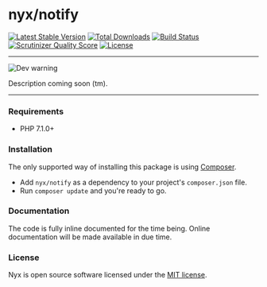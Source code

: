 # nyx/notify
[![Latest Stable Version](https://poser.pugx.org/nyx/notify/v/stable.png)](https://packagist.org/packages/nyx/notify)
[![Total Downloads](https://poser.pugx.org/nyx/notify/downloads.png)](https://packagist.org/packages/nyx/notify)
[![Build Status](https://travis-ci.org/unyx/notify.png)](https://travis-ci.org/unyx/notify)
[![Scrutinizer Quality Score](https://scrutinizer-ci.com/g/unyx/notify/badges/quality-score.png?b=master)](https://scrutinizer-ci.com/g/unyx/notify)
[![License](http://img.shields.io/:license-mit-blue.svg)](http://alcore.mit-license.org)

-----

![Dev warning](http://s7.postimg.org/6cruwesi3/Nyx.png)

Description coming soon (tm).

-----

### Requirements

- PHP 7.1.0+

### Installation

The only supported way of installing this package is using [Composer](http://getcomposer.org).

- Add `nyx/notify` as a dependency to your project's `composer.json` file.
- Run `composer update` and you're ready to go.

### Documentation

The code is fully inline documented for the time being. Online documentation will be made available in due time.

### License

Nyx is open source software licensed under the [MIT license](http://alcore.mit-license.org).
